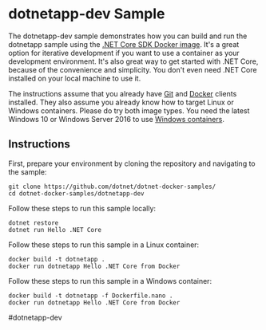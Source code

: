 dotnetapp-dev Sample
====================

The dotnetapp-dev sample demonstrates how you can build and run the dotnetapp sample using the [.NET Core SDK Docker image](https://hub.docker.com/r/microsoft/dotnet/). It's a great option for iterative development if you want to use a container as your development environment. It's also great way to get started with .NET Core, because of the convenience and simplicity. You don't even need .NET Core installed on your local machine to use it.  

The instructions assume that you already have [Git](https://git-scm.com/downloads) and [Docker](https://www.docker.com/products/docker) clients installed. They also assume you already know how to target Linux or Windows containers. Please do try both image types. You need the latest Windows 10 or Windows Server 2016 to use [Windows containers](http://aka.ms/windowscontainers).

Instructions
------------

First, prepare your environment by cloning the repository and navigating to the sample:

```console
git clone https://github.com/dotnet/dotnet-docker-samples/
cd dotnet-docker-samples/dotnetapp-dev
```

Follow these steps to run this sample locally:

```console
dotnet restore
dotnet run Hello .NET Core
```

Follow these steps to run this sample in a Linux container:

```console
docker build -t dotnetapp .
docker run dotnetapp Hello .NET Core from Docker
```

Follow these steps to run this sample in a  Windows container:

```console
docker build -t dotnetapp -f Dockerfile.nano .
docker run dotnetapp Hello .NET Core from Docker
```
#dotnetapp-dev
